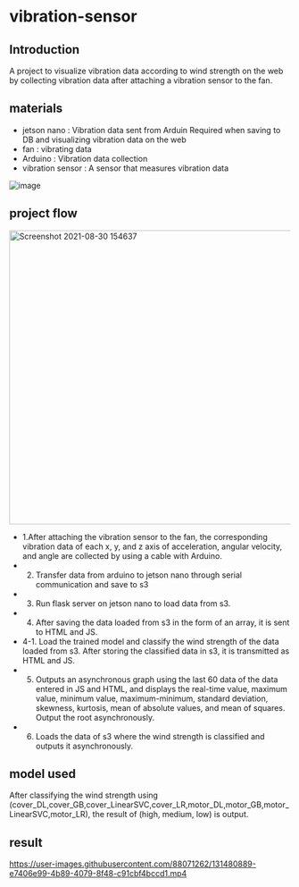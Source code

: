 # vibration-sensor
## Introduction
A project to visualize vibration data according to wind strength on the web by collecting vibration data after attaching a vibration sensor to the fan.

## materials
- jetson nano : Vibration data sent from Arduin Required when saving to DB and visualizing vibration data on the web
- fan : vibrating data
- Arduino : Vibration data collection
- vibration sensor : A sensor that measures vibration data

![image](https://user-images.githubusercontent.com/88071262/131477452-5436621a-5cca-4d7d-a388-6d89ba47f260.png)

## project flow
<img width="526" alt="Screenshot 2021-08-30 154637" src="https://user-images.githubusercontent.com/88071262/131465653-eeb6a920-981c-4139-a216-21f51125c516.png">


- 1.After attaching the vibration sensor to the fan, the corresponding vibration data of each x, y, and z axis of acceleration, angular velocity, and angle are collected by using a cable with Arduino.
- 2. Transfer data from arduino to jetson nano through serial communication and save to s3
- 3. Run flask server on jetson nano to load data from s3.
- 4. After saving the data loaded from s3 in the form of an array, it is sent to HTML and JS.
- 4-1. Load the trained model and classify the wind strength of the data loaded from s3. After storing the classified data in s3, it is transmitted as HTML and JS.
- 5. Outputs an asynchronous graph using the last 60 data of the data entered in JS and HTML, and displays the real-time value, maximum value, minimum value, maximum-minimum, standard deviation, skewness, kurtosis, mean of absolute values, and mean of squares. Output the root asynchronously.
- 6. Loads the data of s3 where the wind strength is classified and outputs it asynchronously.


## model used

After classifying the wind strength using (cover_DL,cover_GB,cover_LinearSVC,cover_LR,motor_DL,motor_GB,motor_LinearSVC,motor_LR), the result of (high, medium, low) is output.

## result

https://user-images.githubusercontent.com/88071262/131480889-e7406e99-4b89-4079-8f48-c91cbf4bccd1.mp4

